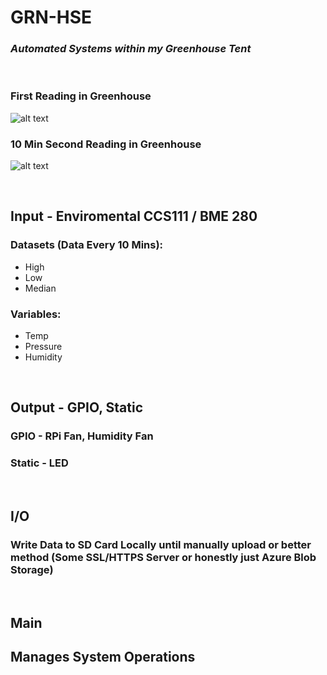 # GRN-HSE
### *Automated Systems within my Greenhouse Tent*

<br>

### First Reading in Greenhouse
![alt text](https://people.rit.edu/cxvihst/setup1.jpg)
### 10 Min Second Reading in Greenhouse
![alt text](https://people.rit.edu/cxvihst/setup2.jpg)

<br>

## **Input - Enviromental CCS111 / BME 280**

### Datasets (Data Every 10 Mins):
- High
- Low
- Median

### Variables:
- Temp
- Pressure
- Humidity

<br>

## **Output - GPIO, Static**

### GPIO - RPi Fan, Humidity Fan
### Static - LED

<br>

## **I/O**

### Write Data to SD Card Locally until manually upload or better method (Some SSL/HTTPS Server or honestly just Azure Blob Storage)

<br>

## **Main**

## Manages System Operations